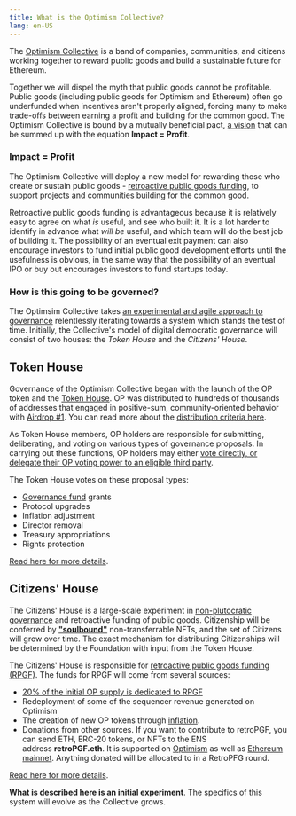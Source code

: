 ```yaml
---
title: What is the Optimism Collective?
lang: en-US
---
```


The [Optimism Collective](https://app.optimism.io/announcement) is a band of companies, communities, and citizens working together to reward public goods and build a sustainable future for Ethereum.
    
Together we will dispel the myth that public goods cannot be profitable. 
Public goods (including public goods for Optimism and Ethereum) often go underfunded when incentives aren't properly aligned, forcing many to make trade-offs between earning a profit and building for the common good.
The Optimism Collective is bound by a mutually beneficial pact, [a vision](https://www.optimism.io/vision) that can be summed up with the equation **Impact = Profit**.
    
### Impact = Profit

The Optimism Collective will deploy a new model for rewarding those who create or sustain public goods - [retroactive public goods funding](https://medium.com/ethereum-optimism/retroactive-public-goods-funding-33c9b7d00f0c), to support projects and communities building for the common good. 

Retroactive public goods funding is advantageous because it is relatively easy to agree on what *is* useful, and see who built it.
It is a lot harder to identify in advance what *will be* useful, and which team will do the best job of building it.
The possibility of an eventual exit payment can also encourage investors to fund initial public good development efforts until the usefulness is obvious, in the same way that the possibility of an eventual IPO or buy out encourages investors to fund startups today.


### How is this going to be governed?

The Optimsim Collective takes [an experimental and agile approach to governance](https://optimism.mirror.xyz/r888e4B5iiNQi-3_mO26ixgv-plQ099XWgqEOv9iWKA) relentlessly iterating towards a system which stands the test of time.
Initially, the Collective's model of digital democratic governance will consist of two houses: the *Token House* and the *Citizens' House*. 
    

## Token House

Governance of the Optimism Collective began with the launch of the OP token and the [Token House](token-house.md). 
OP was distributed to hundreds of thousands of addresses that engaged in positive-sum, community-oriented behavior with [Airdrop #1](airdrop-1.md). 
You can read more about the [distribution criteria here](airdrop-1.md). 

As Token House members, OP holders are responsible for submitting, deliberating, and voting on various types of governance proposals. 
In carrying out these functions, OP holders may either [vote directly, or delegate their OP voting power to an eligible third party](delegate.md).

The Token House votes on these proposal types:

- [Governance fund](gov-fund.md) grants
- Protocol upgrades
- Inflation adjustment
- Director removal
- Treasury appropriations
- Rights protection

[Read here for more details](https://github.com/ethereum-optimism/OPerating-manual/blob/main/manual.md#valid-proposal-types).
 
    
## Citizens' House

The Citizens' House is a large-scale experiment in [non-plutocratic governance](https://vitalik.ca/general/2021/08/16/voting3.html) and retroactive funding of public goods. 
Citizenship will be conferred by [**"soulbound"**](https://vitalik.ca/general/2022/01/26/soulbound.html) non-transferrable NFTs, and the set of Citizens will grow over time. The exact mechanism for distributing Citizenships will be determined by the Foundation with input from the Token House.

The Citizens' House is responsible for [retroactive public goods funding (RPGF)](https://medium.com/ethereum-optimism/retroactive-public-goods-funding-33c9b7d00f0c). 
The funds for RPGF will come from several sources:

- [20% of the initial OP supply is dedicated to RPGF](allocations.md#retroactive-public-goods-funding)
- Redeployment of some of the sequencer revenue generated on Optimism
- The creation of new OP tokens through [inflation](allocations.md#token-distribution-details).
- Donations from other sources.
  If you want to contribute to retroPGF, you can send ETH, ERC-20 tokens, or NFTs to the ENS address **retroPGF.eth**. 
  It is supported on [Optimism](https://optimistic.etherscan.io/address/0x15dda60616ffca20371ed1659dbb78e888f65556) as well as [Ethereum mainnet](https://etherscan.io/address/0x15dda60616ffca20371ed1659dbb78e888f65556). 
  Anything donated will be allocated to in a RetroPFG round. 
  <!-- These funds do not go to OP Labs or the Optimism Foundation.  
  The Foundation will help distribute funds according to the Citizens’ House governance process. -->

[Read here for more details](citizens-house.md).

**What is described here is an initial experiment**. 
The specifics of this system will evolve as the Collective grows.
